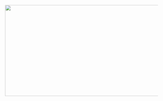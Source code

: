 
<a href="https://www.gitanimals.org/en_US?utm_medium=image&utm_source=gaeunpark7&utm_content=farm">
<img
  src="https://render.gitanimals.org/farms/gaeunpark7"
  width="600"
  height="300"
/>
</a>
